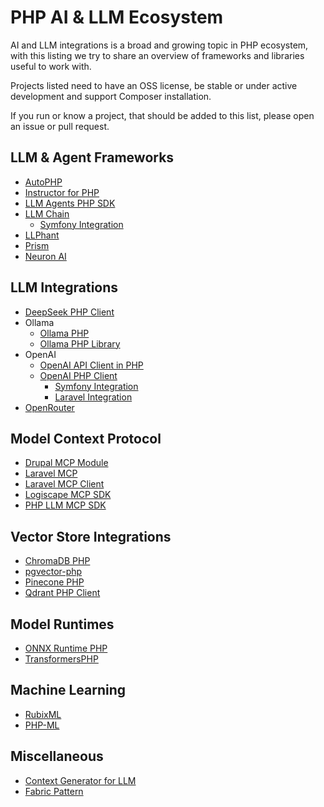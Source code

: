 # PHP AI & LLM Ecosystem

AI and LLM integrations is a broad and growing topic in PHP ecosystem, with this listing we try to share an overview
of frameworks and libraries useful to work with.

Projects listed need to have an OSS license, be stable or under active development and support Composer installation.

If you run or know a project, that should be added to this list, please open an issue or pull request.

## LLM & Agent Frameworks

* [AutoPHP](https://github.com/LLPhant/AutoPHP)
* [Instructor for PHP](https://github.com/cognesy/instructor-php)
* [LLM Agents PHP SDK](https://github.com/llm-agents-php/agents)
* [LLM Chain](https://github.com/php-llm/llm-chain)
  * [Symfony Integration](https://github.com/php-llm/llm-chain-bundle)
* [LLPhant](https://github.com/llphant/llphant)
* [Prism](https://github.com/prism-php/prism)
* [Neuron AI](https://github.com/inspector-apm/neuron-ai)

## LLM Integrations

* [DeepSeek PHP Client](https://github.com/deepseek-php/deepseek-php-client)
* Ollama
  * [Ollama PHP](https://github.com/evowareio/ollama-php)
  * [Ollama PHP Library](https://github.com/ArdaGnsrn/ollama-php)
* OpenAI
  * [OpenAI API Client in PHP](https://github.com/orhanerday/open-ai)
  * [OpenAI PHP Client](https://github.com/openai-php/client)
    * [Symfony Integration](https://github.com/openai-php/symfony)
    * [Laravel Integration](https://github.com/openai-php/laravel)
* [OpenRouter](https://github.com/moe-mizrak/laravel-openrouter)

## Model Context Protocol

* [Drupal MCP Module](https://git.drupalcode.org/project/mcp)
* [Laravel MCP](https://github.com/mohamedahmed01/laravel-mcp-sdk)
* [Laravel MCP Client](https://github.com/scriptoshi/laravel-mcp-client)
* [Logiscape MCP SDK](https://github.com/logiscape/mcp-sdk-php)
* [PHP LLM MCP SDK](https://github.com/php-llm/mcp-sdk)

## Vector Store Integrations

* [ChromaDB PHP](https://github.com/CodeWithKyrian/chromadb-php)
* [pgvector-php](https://github.com/pgvector/pgvector-php)
* [Pinecone PHP](https://github.com/probots-io/pinecone-php)
* [Qdrant PHP Client](https://github.com/hkulekci/qdrant-php)

## Model Runtimes

* [ONNX Runtime PHP](https://github.com/ankane/onnxruntime-php)
* [TransformersPHP](https://github.com/CodeWithKyrian/transformers-php)

## Machine Learning

* [RubixML](https://github.com/RubixML/ML)
* [PHP-ML](https://gitlab.com/php-ai/php-ml)

## Miscellaneous

* [Context Generator for LLM](https://github.com/butschster/context-generator)
* [Fabric Pattern](https://github.com/php-llm/fabric-pattern)
